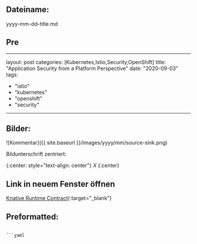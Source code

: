 
## Dateiname:

yyyy-mm-dd-title.md

## Pre

---
layout: post
categories: [Kubernetes,Istio,Security,OpenShift]
title: "Application Security from a Platform Perspective"
date: "2020-09-03"
tags: 
  - "istio"
  - "kubernetes"
  - "openshift"
  - "security"
---

## Bilder:

![Kommentar]({{ site.baseurl }}/images/yyyy/mm/source-sink.png)

Bildunterschrift zentriert:

{:center: style="text-align: center"}
_X_
{:center}

## Link in neuem Fenster öffnen

[Knative Runtime Contract](https://github.com/knative/serving/blob/master/docs/runtime-contract.md){:target="_blank"}

## Preformatted:

```sh

```yaml

